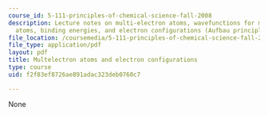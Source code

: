 ```yaml
---
course_id: 5-111-principles-of-chemical-science-fall-2008
description: Lecture notes on multi-electron atoms, wavefunctions for multi-electron
  atoms, binding energies, and electron configurations (Aufbau principle).
file_location: /coursemedia/5-111-principles-of-chemical-science-fall-2008/f2f83ef8726ae891adac323deb0760c7_lecnotes08.pdf
file_type: application/pdf
layout: pdf
title: Multelectron atoms and electron configurations
type: course
uid: f2f83ef8726ae891adac323deb0760c7

---
```

None